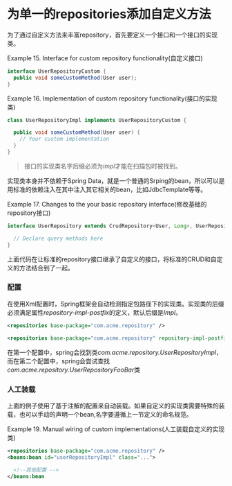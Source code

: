 # 为单一的repositories添加自定义方法

为了通过自定义方法来丰富repository，首先要定义一个接口和一个接口的实现类。

Example 15. Interface for custom repository functionality(自定义接口)

```java
interface UserRepositoryCustom {
  public void someCustomMethod(User user);
}
```
Example 16. Implementation of custom repository functionality(接口的实现类)

```java
class UserRepositoryImpl implements UserRepositoryCustom {

  public void someCustomMethod(User user) {
    // Your custom implementation
  }
}
```
>接口的实现类名字后缀必须为*impl*才能在扫描包时被找到。

实现类本身并不依赖于Spring Data，就是一个普通的Srping的bean，所以可以是用标准的依赖注入在其中注入其它相关的bean，比如JdbcTemplate等等。

Example 17. Changes to the your basic repository interface(修改基础的repository接口)

```java
interface UserRepository extends CrudRepository<User, Long>, UserRepositoryCustom {

  // Declare query methods here
}
```
上面代码在让标准的repository接口继承了自定义的接口，将标准的CRUD和自定义的方法结合到了一起。

### 配置
在使用Xml配置时，Spring框架会自动检测指定包路径下的实现类。实现类的后缀必须满足属性*repository-impl-postfix*的定义，默认后缀是*Impl*。

```xml
<repositories base-package="com.acme.repository" />

<repositories base-package="com.acme.repository" repository-impl-postfix="FooBar" />
```
在第一个配置中，spring会找到类*com.acme.repository.UserRepositoryImpl*，而在第二个配置中，spring会尝试查找*com.acme.repository.UserRepositoryFooBar*类

### 人工装载
上面的例子使用了基于注解的配置来自动装载。如果自定义的实现类需要特殊的装载，也可以手动的声明一个bean,名字要遵循上一节定义的命名规范。

Example 19. Manual wiring of custom implementations(人工装载自定义的实现类)
```xml
<repositories base-package="com.acme.repository" /><beans:bean id="userRepositoryImpl" class="..."> 
  <!--其他配置 --></beans:bean
```


